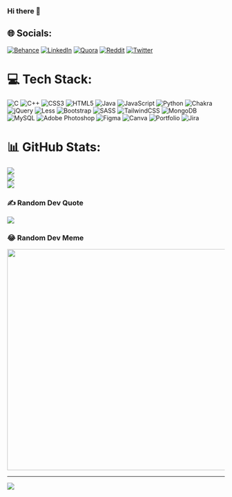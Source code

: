 ### Hi there 👋

<!--
**YashVora7/YashVora7** is a ✨ _special_ ✨ repository because its `README.md` (this file) appears on your GitHub profile.

Here are some ideas to get you started:

- 🔭 I’m currently working on ...
- 🌱 I’m currently learning ...
- 👯 I’m looking to collaborate on ...
- 🤔 I’m looking for help with ...
- 💬 Ask me about ...
- 📫 How to reach me: ...
- 😄 Pronouns: ...
- ⚡ Fun fact: ...
-->

## 🌐 Socials:
[![Behance](https://img.shields.io/badge/Behance-1769ff?logo=behance&logoColor=white)](https://behance.net/YashVora) [![LinkedIn](https://img.shields.io/badge/LinkedIn-%230077B5.svg?logo=linkedin&logoColor=white)](https://linkedin.com/in/YashVora1) [![Quora](https://img.shields.io/badge/Quora-%23B92B27.svg?logo=Quora&logoColor=white)](https://quora.com/profile/YashVora) [![Reddit](https://img.shields.io/badge/Reddit-%23FF4500.svg?logo=Reddit&logoColor=white)](https://reddit.com/user/YashVora) [![Twitter](https://img.shields.io/badge/Twitter-%231DA1F2.svg?logo=Twitter&logoColor=white)](https://twitter.com/YashVora) 

# 💻 Tech Stack:
![C](https://img.shields.io/badge/c-%2300599C.svg?style=plastic&logo=c&logoColor=white) ![C++](https://img.shields.io/badge/c++-%2300599C.svg?style=plastic&logo=c%2B%2B&logoColor=white) ![CSS3](https://img.shields.io/badge/css3-%231572B6.svg?style=plastic&logo=css3&logoColor=white) ![HTML5](https://img.shields.io/badge/html5-%23E34F26.svg?style=plastic&logo=html5&logoColor=white) ![Java](https://img.shields.io/badge/java-%23ED8B00.svg?style=plastic&logo=java&logoColor=white) ![JavaScript](https://img.shields.io/badge/javascript-%23323330.svg?style=plastic&logo=javascript&logoColor=%23F7DF1E) ![Python](https://img.shields.io/badge/python-3670A0?style=plastic&logo=python&logoColor=ffdd54) ![Chakra](https://img.shields.io/badge/chakra-%234ED1C5.svg?style=plastic&logo=chakraui&logoColor=white) ![jQuery](https://img.shields.io/badge/jquery-%230769AD.svg?style=plastic&logo=jquery&logoColor=white) ![Less](https://img.shields.io/badge/less-2B4C80?style=plastic&logo=less&logoColor=white) ![Bootstrap](https://img.shields.io/badge/bootstrap-%23563D7C.svg?style=plastic&logo=bootstrap&logoColor=white) ![SASS](https://img.shields.io/badge/SASS-hotpink.svg?style=plastic&logo=SASS&logoColor=white) ![TailwindCSS](https://img.shields.io/badge/tailwindcss-%2338B2AC.svg?style=plastic&logo=tailwind-css&logoColor=white) ![MongoDB](https://img.shields.io/badge/MongoDB-%234ea94b.svg?style=plastic&logo=mongodb&logoColor=white) ![MySQL](https://img.shields.io/badge/mysql-%2300f.svg?style=plastic&logo=mysql&logoColor=white) ![Adobe Photoshop](https://img.shields.io/badge/adobephotoshop-%2331A8FF.svg?style=plastic&logo=adobephotoshop&logoColor=white) 	![Figma](https://img.shields.io/badge/figma-%23F24E1E.svg?style=plastic&logo=figma&logoColor=white) ![Canva](https://img.shields.io/badge/Canva-%2300C4CC.svg?style=plastic&logo=Canva&logoColor=white) ![Portfolio](https://img.shields.io/badge/Portfolio-%23000000.svg?style=plastic&logo=firefox&logoColor=#FF7139) ![Jira](https://img.shields.io/badge/jira-%230A0FFF.svg?style=plastic&logo=jira&logoColor=white)
# 📊 GitHub Stats:
![](https://github-readme-stats.vercel.app/api?username=YashVora7&theme=blueberry&hide_border=true&include_all_commits=true&count_private=true)<br/>
![](https://github-readme-streak-stats.herokuapp.com/?user=YashVora7&theme=blueberry&hide_border=true)<br/>
![](https://github-readme-stats.vercel.app/api/top-langs/?username=YashVora7&theme=blueberry&hide_border=true&include_all_commits=true&count_private=true&layout=compact)

### ✍️ Random Dev Quote
![](https://quotes-github-readme.vercel.app/api?type=horizontal&theme=radical)

### 😂 Random Dev Meme
<img src="https://rm.up.railway.app/" width="512px"/>

---
[![](https://visitcount.itsvg.in/api?id=YashVora7&icon=0&color=0)](https://visitcount.itsvg.in)

<!-- Proudly created with GPRM ( https://gprm.itsvg.in ) -->
